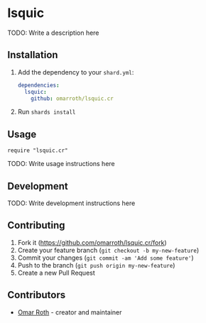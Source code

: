 # lsquic

TODO: Write a description here

## Installation

1. Add the dependency to your `shard.yml`:

   ```yaml
   dependencies:
     lsquic:
       github: omarroth/lsquic.cr
   ```

2. Run `shards install`

## Usage

```crystal
require "lsquic.cr"
```

TODO: Write usage instructions here

## Development

TODO: Write development instructions here

## Contributing

1. Fork it (<https://github.com/omarroth/lsquic.cr/fork>)
2. Create your feature branch (`git checkout -b my-new-feature`)
3. Commit your changes (`git commit -am 'Add some feature'`)
4. Push to the branch (`git push origin my-new-feature`)
5. Create a new Pull Request

## Contributors

- [Omar Roth](https://github.com/omarroth) - creator and maintainer
